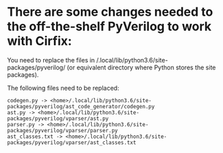 # There are some changes needed to the off-the-shelf PyVerilog to work with Cirfix:

You need to replace the files in <home>/.local/lib/python3.6/site-packages/pyverilog/ (or equivalent directory where Python stores the site packages).
  
The following files need to be replaced:

    codegen.py -> <home>/.local/lib/python3.6/site-packages/pyverilog/ast_code_generator/codegen.py
    ast.py -> <home>/.local/lib/python3.6/site-packages/pyverilog/vparser/ast.py
    parser.py -> <home>/.local/lib/python3.6/site-packages/pyverilog/vparser/parser.py
    ast_classes.txt -> <home>/.local/lib/python3.6/site-packages/pyverilog/vparser/ast_classes.txt


